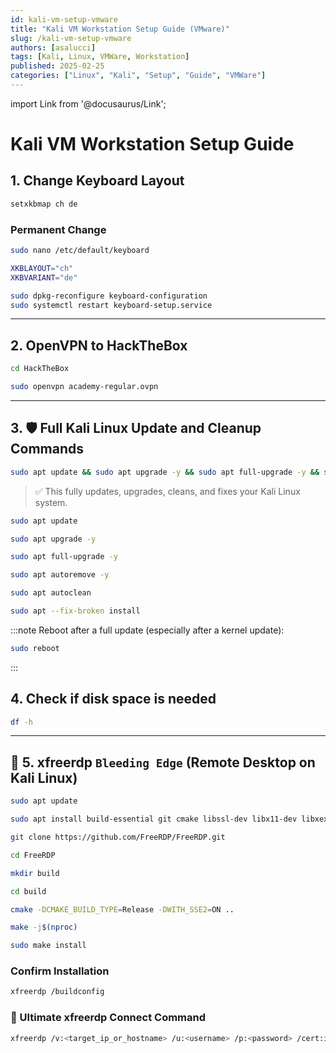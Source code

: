 ```yaml
---
id: kali-vm-setup-vmware
title: "Kali VM Workstation Setup Guide (VMware)"
slug: /kali-vm-setup-vmware
authors: [asalucci]
tags: [Kali, Linux, VMWare, Workstation]
published: 2025-02-25
categories: ["Linux", "Kali", "Setup", "Guide", "VMWare"]
---
```


import Link from '@docusaurus/Link';

# Kali VM Workstation Setup Guide

## 1. Change Keyboard Layout

```bash
setxkbmap ch de
```

### Permanent Change

```bash
sudo nano /etc/default/keyboard
```

```bash
XKBLAYOUT="ch"
XKBVARIANT="de"
```

```bash
sudo dpkg-reconfigure keyboard-configuration
sudo systemctl restart keyboard-setup.service
```

---

## 2. OpenVPN to HackTheBox

```bash
cd HackTheBox
```

```bash
sudo openvpn academy-regular.ovpn
```

---

## 3. 🛡️ Full Kali Linux Update and Cleanup Commands

```bash
sudo apt update && sudo apt upgrade -y && sudo apt full-upgrade -y && sudo apt autoremove -y && sudo apt autoclean && sudo apt clean && sudo apt --fix-broken install
```

> ✅ This fully updates, upgrades, cleans, and fixes your Kali Linux system.

```bash
sudo apt update
```

```bash
sudo apt upgrade -y
```

```bash
sudo apt full-upgrade -y
```

```bash
sudo apt autoremove -y
```

```bash
sudo apt autoclean
```

```bash
sudo apt --fix-broken install
```

:::note
Reboot after a full update (especially after a kernel update):

```bash
sudo reboot
```

:::

## 4. Check if disk space is needed

```bash
df -h
```

---

## 📢 5. xfreerdp `Bleeding Edge` (Remote Desktop on Kali Linux)

```bash
sudo apt update
```

```bash
sudo apt install build-essential git cmake libssl-dev libx11-dev libxext-dev libxinerama-dev libxcursor-dev libxv-dev libxkbfile-dev libxi-dev libxrandr-dev libxrender-dev libxfixes-dev libjpeg-dev libfuse-dev libusb-1.0-0-dev libpulse-dev libvte-2.91-dev libwayland-dev libsystemd-dev libavcodec-dev libavutil-dev libswscale-dev libavformat-dev build-essential cmake git pkg-config libssl-dev libx11-dev libxext-dev libxinerama-dev libxcursor-dev libxv-dev libxkbfile-dev libxi-dev libxrandr-dev libxrender-dev libxfixes-dev libjpeg-dev libfuse-dev libusb-1.0-0-dev libpulse-dev libwayland-dev libsystemd-dev libavcodec-dev libavutil-dev libswscale-dev libavformat-dev libcups2-dev libfuse3-dev -y
```

```bash
git clone https://github.com/FreeRDP/FreeRDP.git
```

```bash
cd FreeRDP
```

```bash
mkdir build
```

```bash
cd build
```

```bash
cmake -DCMAKE_BUILD_TYPE=Release -DWITH_SSE2=ON ..
```

```bash
make -j$(nproc)
```

```bash
sudo make install
```

### Confirm Installation

```bash
xfreerdp /buildconfig
```

### 🎯 Ultimate xfreerdp Connect Command

```bash
xfreerdp /v:<target_ip_or_hostname> /u:<username> /p:<password> /cert:ignore /compression +clipboard +fonts /network:auto /dynamic-resolution /gfx +gfx-progressive /rfx +async-update +async-input +async-transport /size:1366x768 /sound:sys:oss
```